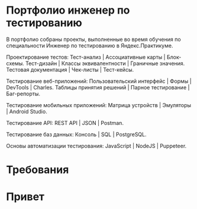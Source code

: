 # Портфолио инженер по тестированию 
В портфолио собраны проекты, выполненные во время обучения по специальности Инженер по тестированию в Яндекс.Практикуме.

Проектирование тестов:
        Тест-анализ | Ассоциативные карты | Блок-схемы.
        Тест-дизайн | Классы эквивалентности | Граничные значения.
        Тестовая документация | Чек-листы | Тест-кейсы.

Тестирование веб-приложений:
        Пользовательский интерфейс | Формы | DevTools | Charles.
        Таблицы принятия решений | Парное тестирование | Баг-репорты.

Тестирование мобильных приложений:
        Матрица устройств | Эмуляторы | Android Studio.

Тестирование API:
        REST API | JSON | Postman.

Тестирование баз данных:
        Консоль | SQL | PostgreSQL.

Основы автоматизации тестирования:
        JavaScript | NodeJS | Puppeteer.

  # Требования
  # Привет
